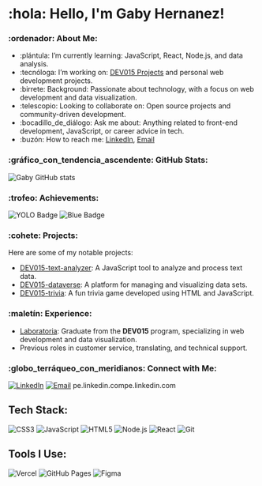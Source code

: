 
# :hola: Hello, I'm Gaby Hernanez!
### :ordenador: About Me:
- :plántula: I’m currently learning: JavaScript, React, Node.js, and data analysis.
- :tecnóloga: I’m working on: [DEV015 Projects](#) and personal web development projects.
- :birrete: Background: Passionate about technology, with a focus on web development and data visualization.
- :telescopio: Looking to collaborate on: Open source projects and community-driven development.
- :bocadillo_de_diálogo: Ask me about: Anything related to front-end development, JavaScript, or career advice in tech.
- :buzón: How to reach me: [LinkedIn](https://www.linkedin.com/in/gabyhhernandezdesarrolador/), [Email](gaby7922@gmail.com)
### :gráfico_con_tendencia_ascendente: GitHub Stats:
![Gaby GitHub stats](https://github-readme-stats.vercel.app/api?username=Gaby&show_icons=true&theme=radical)
### :trofeo: Achievements:
 ![YOLO Badge](https://github.githubassets.com/assets/yolo-default-be0bbff04951.png) ![Blue Badge](https://github.githubassets.com/assets/pull-shark-default-498c279a747d.png)
### :cohete: Projects:
Here are some of my notable projects:
- [DEV015-text-analyzer](#): A JavaScript tool to analyze and process text data.
- [DEV015-dataverse](#): A platform for managing and visualizing data sets.
- [DEV015-trivia](#): A fun trivia game developed using HTML and JavaScript.
### :maletín: Experience:
- [Laboratoria](#): Graduate from the **DEV015** program, specializing in web development and data visualization.
- Previous roles in customer service, translating, and technical support.
### :globo_terráqueo_con_meridianos: Connect with Me:
[![LinkedIn](https://img.shields.io/badge/LinkedIn-Connect-blue)]([[https://linkedin.com/in/yourprofile](https://www.linkedin.com/in/barbara-rolon-4rg/)](https://www.linkedin.com/in/gabyhhernandezdesarrolador/))
[![Email](https://img.shields.io/badge/Email-Contact%20Me-red)](gaby7922@gmail.com)
pe.linkedin.compe.linkedin.com

## Tech Stack:

![CSS3](https://img.shields.io/badge/css3-%231572B6.svg?style=for-the-badge&logo=css3&logoColor=white)
![JavaScript](https://img.shields.io/badge/javascript-%23323330.svg?style=for-the-badge&logo=javascript&logoColor=%23F7DF1E)
![HTML5](https://img.shields.io/badge/html5-%23E34F26.svg?style=for-the-badge&logo=html5&logoColor=white)
![Node.js](https://img.shields.io/badge/Node.js-43853D?style=for-the-badge&logo=node.js&logoColor=white)
![React](https://img.shields.io/badge/react-%2361DAFB.svg?style=for-the-badge&logo=react&logoColor=black)
![Git](https://img.shields.io/badge/git-%23F05033.svg?style=for-the-badge&logo=git&logoColor=white)

## Tools I Use:
![Vercel](https://img.shields.io/badge/vercel-%23000000.svg?style=for-the-badge&logo=vercel&logoColor=white)
![GitHub Pages](https://img.shields.io/badge/github%20pages-%23327FC7.svg?style=for-the-badge&logo=github&logoColor=white)
![Figma](https://img.shields.io/badge/figma-%23F24E1E.svg?style=for-the-badge&logo=figma&logoColor=white)

